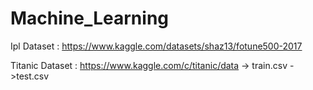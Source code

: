 # Machine_Learning


Ipl Dataset : https://www.kaggle.com/datasets/shaz13/fotune500-2017


Titanic Dataset : https://www.kaggle.com/c/titanic/data
    -> train.csv
    ->test.csv
    

